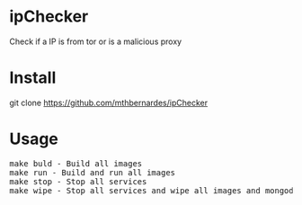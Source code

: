 # ipChecker
Check if a IP is from tor or is a malicious proxy 

# Install
git clone https://github.com/mthbernardes/ipChecker

# Usage 
<pre>
make buld - Build all images
make run - Build and run all images
make stop - Stop all services
make wipe - Stop all services and wipe all images and mongodb data
</pre>

